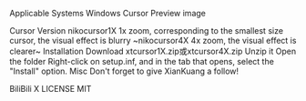 Applicable Systems
Windows
Cursor Preview
image

Cursor Version
nikocursor1X 1x zoom, corresponding to the smallest size cursor, the visual effect is blurry
~nikocursor4X 4x zoom, the visual effect is clearer~
Installation
Download xtcursor1X.zip或xtcursor4X.zip
Unzip it
Open the folder
Right-click on setup.inf, and in the tab that opens, select the "Install" option.
Misc
Don't forget to give XianKuang a follow!

BiliBili
X
LICENSE
MIT
